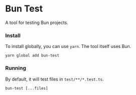 # Bun Test

A tool for testing Bun projects.

### Install

To install globally, you can use `yarn`. The tool itself uses Bun.

```
yarn global add bun-test
```

### Running

By default, it will test files in `test/**/*.test.ts`.

```
bun-test [...files]
```